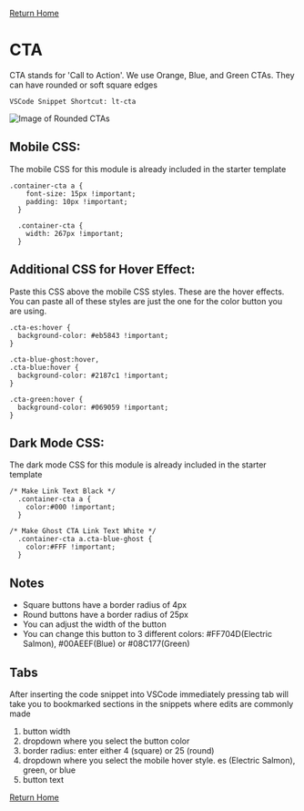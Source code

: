 
[Return Home](index.md)

# CTA
CTA stands for 'Call to Action'. We use Orange, Blue, and Green CTAs. They can have rounded or soft square edges
```
VSCode Snippet Shortcut: lt-cta
```


![Image of Rounded CTAs](https://s3.amazonaws.com/marketing.lendingtree.com/email/module-library/lt-cta-round.png)


## Mobile CSS:
The mobile CSS for this module is already included in the starter template
```
.container-cta a {
    font-size: 15px !important;
    padding: 10px !important;
  }

  .container-cta {
    width: 267px !important;
  }

```


## Additional CSS for Hover Effect:
Paste this CSS above the mobile CSS styles. These are the hover effects. You can paste all of these styles are just the one for the color button you are using.
```
.cta-es:hover { 
  background-color: #eb5843 !important;
}

.cta-blue-ghost:hover,
.cta-blue:hover { 
  background-color: #2187c1 !important; 
}

.cta-green:hover { 
  background-color: #069059 !important; 
}

```

## Dark Mode CSS:
The dark mode CSS for this module is already included in the starter template
```
/* Make Link Text Black */
  .container-cta a {
    color:#000 !important;
  }

/* Make Ghost CTA Link Text White */
  .container-cta a.cta-blue-ghost {
    color:#FFF !important;
  }
```

## Notes
- Square buttons have a border radius of 4px
- Round buttons have a border radius of 25px
- You can adjust the width of the button
- You can change this button to 3 different colors: #FF704D(Electric Salmon), #00AEEF(Blue) or #08C177(Green)

## Tabs
After inserting the code snippet into VSCode immediately pressing tab will take you to bookmarked sections in the snippets where edits are commonly made
1. button width
2. dropdown where you select the button color
3. border radius: enter either 4 (square) or 25 (round)
4. dropdown where you select the mobile hover style. es (Electric Salmon), green, or blue
5. button text

[Return Home](index.md)
